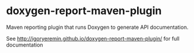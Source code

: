 doxygen-report-maven-plugin
===========================

Maven reporting plugin that runs Doxygen to generate API documentation.

See http://igoryeremin.github.io/doxygen-report-maven-plugin/ for full documentation
